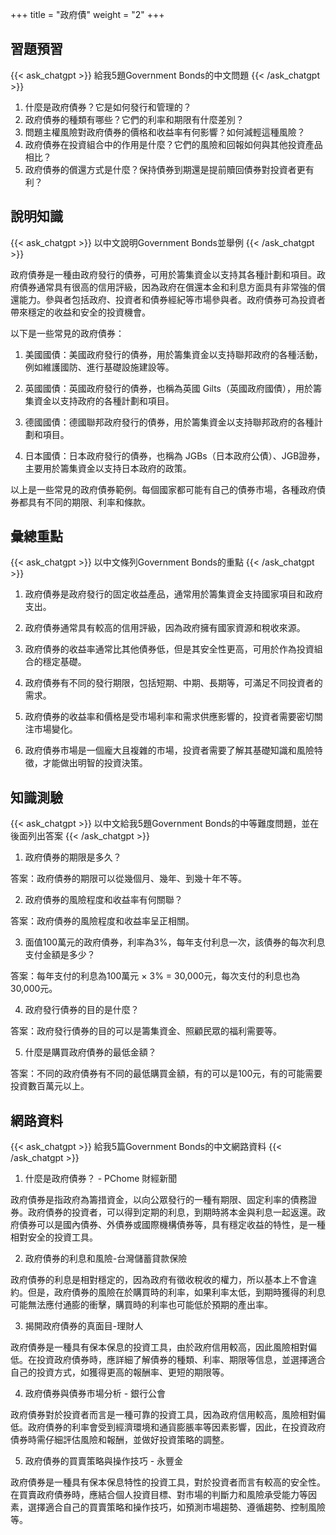 +++
title = "政府債"
weight = "2"
+++
## 習題預習
{{< ask_chatgpt >}}
給我5題Government Bonds的中文問題
{{< /ask_chatgpt >}}



1. 什麼是政府債券？它是如何發行和管理的？
2. 政府債券的種類有哪些？它們的利率和期限有什麼差別？
3. 問題主權風險對政府債券的價格和收益率有何影響？如何減輕這種風險？
4. 政府債券在投資組合中的作用是什麼？它們的風險和回報如何與其他投資產品相比？
5. 政府債券的償還方式是什麼？保持債券到期還是提前贖回債券對投資者更有利？   

## 說明知識
{{< ask_chatgpt >}}
以中文說明Government Bonds並舉例
{{< /ask_chatgpt >}}



政府債券是一種由政府發行的債券，可用於籌集資金以支持其各種計劃和項目。政府債券通常具有很高的信用評級，因為政府在償還本金和利息方面具有非常強的償還能力。參與者包括政府、投資者和債券經紀等市場參與者。政府債券可為投資者帶來穩定的收益和安全的投資機會。

以下是一些常見的政府債券：

1. 美國國債：美國政府發行的債券，用於籌集資金以支持聯邦政府的各種活動，例如維護國防、進行基礎設施建設等。

2. 英國國債：英國政府發行的債券，也稱為英國 Gilts（英國政府國債），用於籌集資金以支持政府的各種計劃和項目。

3. 德國國債：德國聯邦政府發行的債券，用於籌集資金以支持聯邦政府的各種計劃和項目。

4. 日本國債：日本政府發行的債券，也稱為 JGBs（日本政府公債）、JGB證券，主要用於籌集資金以支持日本政府的政策。

以上是一些常見的政府債券範例。每個國家都可能有自己的債券市場，各種政府債券都具有不同的期限、利率和條款。   

## 彙總重點
{{< ask_chatgpt >}}
以中文條列Government Bonds的重點
{{< /ask_chatgpt >}}



1. 政府債券是政府發行的固定收益產品，通常用於籌集資金支持國家項目和政府支出。

2. 政府債券通常具有較高的信用評級，因為政府擁有國家資源和稅收來源。

3. 政府債券的收益率通常比其他債券低，但是其安全性更高，可用於作為投資組合的穩定基礎。

4. 政府債券有不同的發行期限，包括短期、中期、長期等，可滿足不同投資者的需求。

5. 政府債券的收益率和價格是受市場利率和需求供應影響的，投資者需要密切關注市場變化。

6. 政府債券市場是一個龐大且複雜的市場，投資者需要了解其基礎知識和風險特徵，才能做出明智的投資決策。   

## 知識測驗
{{< ask_chatgpt >}}
以中文給我5題Government Bonds的中等難度問題，並在後面列出答案
{{< /ask_chatgpt >}}



1. 政府債券的期限是多久？ 

答案：政府債券的期限可以從幾個月、幾年、到幾十年不等。 

2. 政府債券的風險程度和收益率有何關聯？ 

答案：政府債券的風險程度和收益率呈正相關。 

3. 面值100萬元的政府債券，利率為3%，每年支付利息一次，該債券的每次利息支付金額是多少？ 

答案：每年支付的利息為100萬元 × 3% = 30,000元，每次支付的利息也為30,000元。 

4. 政府發行債券的目的是什麼？ 

答案：政府發行債券的目的可以是籌集資金、照顧民眾的福利需要等。 

5. 什麼是購買政府債券的最低金額？ 

答案：不同的政府債券有不同的最低購買金額，有的可以是100元，有的可能需要投資數百萬元以上。   

## 網路資料
{{< ask_chatgpt >}}
給我5篇Government Bonds的中文網路資料
{{< /ask_chatgpt >}}



1.  什麼是政府債券？ - PChome 財經新聞 

政府債券是指政府為籌措資金，以向公眾發行的一種有期限、固定利率的債務證券。政府債券的投資者，可以得到定期的利息，到期時將本金與利息一起返還。政府債券可以是國內債券、外債券或國際機構債券等，具有穩定收益的特性，是一種相對安全的投資工具。

2.  政府債券的利息和風險-台灣儲蓄貸款保險 

政府債券的利息是相對穩定的，因為政府有徵收稅收的權力，所以基本上不會違約。但是，政府債券的風險在於購買時的利率，如果利率太低，到期時獲得的利息可能無法應付通膨的衝擊，購買時的利率也可能低於預期的產出率。

3.  揭開政府債券的真面目-理財人 

政府債券是一種具有保本保息的投資工具，由於政府信用較高，因此風險相對偏低。在投資政府債券時，應詳細了解債券的種類、利率、期限等信息，並選擇適合自己的投資方式，如獲得更高的報酬率、更短的期限等。

4.  政府債券與債券市場分析 - 銀行公會 

政府債券對於投資者而言是一種可靠的投資工具，因為政府信用較高，風險相對偏低。政府債券的利率會受到經濟環境和通貨膨脹率等因素影響，因此，在投資政府債券時需仔細評估風險和報酬，並做好投資策略的調整。

5.  政府債券的買賣策略與操作技巧 - 永豐金 

政府債券是一種具有保本保息特性的投資工具，對於投資者而言有較高的安全性。在買賣政府債券時，應結合個人投資目標、對市場的判斷力和風險承受能力等因素，選擇適合自己的買賣策略和操作技巧，如預測市場趨勢、遵循趨勢、控制風險等。   

